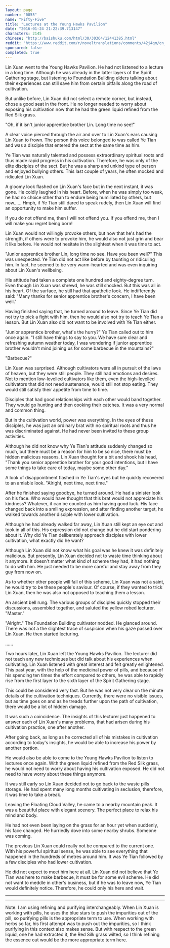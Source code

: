 ```yaml
---
layout: page
number: "0055"
name: "Fifty-Five"
title: "Lectures at the Young Hawks Pavilion"
date: "2016-01-24 21:22:39.713147"
characters: 2145
chinese: "http://baishuku.com/html/30/30364/12441385.html"
reddit: "https://www.reddit.com/r/noveltranslations/comments/42j4qm/cn_tempered_immortal_chapter_0055/"
sponsored: false
completed: true
---
```


Lin Xuan went to the Young Hawks Pavilion. He had not listened to a lecture in a long time. Although he was already in the latter layers of the Spirit Gathering stage, but listening to Foundation Building elders talking about their experiences can still save him from certain pitfalls along the road of cultivation.

But unlike before, Lin Xuan did not select a remote corner, but instead, chose a good seat in the front. He no longer needed to worry about exposing his cultivation now that he had the green liquid refined from the Red Silk grass.

"Oh, if it isn't junior apprentice brother Lin. Long time no see!"

A clear voice pierced through the air and over to Lin Xuan's ears causing Lin Xuan to frown. The person this voice belonged to was called Ye Tian and was a disciple that entered the sect at the same time as him.

Ye Tian was naturally talented and possess extraordinary spiritual roots and thus made rapid progress in his cultivation. Therefore, he was only of the elite disciples of the sect. But he was a sharp and unkind type of person and enjoyed bullying others. This last couple of years, he often mocked and ridiculed Lin Xuan.

A gloomy look flashed on Lin Xuan's face but in the next instant, it was gone. He coldly laughed in his heart. Before, when he was simply too weak, he had no choice other than to endure being humiliated by others, but now...... Hmph, if Ye Tian still dared to speak rudely, then Lin Xuan will find an opportunity to make him suffer.

If you do not offend me, then I will not offend you. If you offend me, then I will make you regret being born!

Lin Xuan would not willingly provoke others, but now that he's had the strength, if others were to provoke him, he would also not just grin and bear it like before. He would not hesitate in the slightest when it was time to act.

"Junior apprentice brother Lin, long time no see. Have you been well?" This was unexpected. Ye Tian did not act like before by taunting or ridiculing him. In fact, he seemed to be very warm-hearted and was even inquiring about Lin Xuan's wellbeing.

His attitude had taken a complete one hundred and eighty-degree turn. Even though Lin Xuan was shrewd, he was still shocked. But this was all in his heart. Of the surface, he still had that apathetic look. He indifferently said: "Many thanks for senior apprentice brother's concern, I have been well."


Having finished saying that, he turned around to leave. Since Ye Tian did not try to pick a fight with him, then he would also not try to teach Ye Tian a lesson. But Lin Xuan also did not want to be involved with Ye Tian either.

"Junior apprentice brother, what's the hurry?" Ye Tian called out to him once again. "I still have things to say to you. We have sure clear and refreshing autumn weather today, I was wondering if junior apprentice brother wouldn't mind joining us for some barbecue in the mountains?"

"Barbecue?"

Lin Xuan was surprised. Although cultivators were all in pursuit of the laws of heaven, but they were still people. They still had emotions and desires. Not to mention low-levelled cultivators like them, even the high-levelled cultivators that did not need sustenance, would still not stop eating. They would still satisfy their appetite from time to time.

Disciples that had good relationships with each other would band together. They would go hunting and then cooking their catches. It was a very normal and common thing.

But in the cultivation world, power was everything. In the eyes of these disciples, he was just an ordinary brat with no spiritual roots and thus he was discriminated against. He had never been invited to these group activities.

Although he did not know why Ye Tian's attitude suddenly changed so much, but there must be a reason for him to be so nice, there must be hidden malicious reasons. Lin Xuan thought for a bit and shook his head, "Thank you senior apprentice brother for your good intentions, but I have some things to take care of today, maybe some other day."

A look of disappointment flashed in Ye Tian's eyes but he quickly recovered to an amiable look. "Alright, next time, next time."

After he finished saying goodbye, he turned around. He had a sinister look on his face. Who would have thought that this brat would not appreciate his kindness? Whatever, it can be counted as him having good luck. His face changed back into a smiling expression, and after finding another target, he walked towards another disciple with lower cultivation.

Although he had already walked far away, Lin Xuan still kept an eye out and took in all of this. His expression did not change but he did start pondering about it. Why did Ye Tian deliberately approach disciples with lower cultivation, what exactly did he want?

Although Lin Xuan did not know what his goal was he knew it was definitely malicious. But presently, Lin Xuan decided not to waste time thinking about it anymore. It doesn't matter what kind of scheme they had, it had nothing to do with him. He just needed to be more careful and stay away from they guy from now on.

As to whether other people will fall of this scheme, Lin Xuan was not a saint, he would try to be these people's saviour. Of course, if they wanted to trick Lin Xuan, then he was also not opposed to teaching them a lesson.

An ancient bell rung. The various groups of disciples quickly stopped their discussions, assembled together, and saluted the yellow robed lecturer. "Master."

"Alright." The Foundation Building cultivator nodded. He glanced around. There was not a the slightest trace of suspicion when his gaze passed over Lin Xuan. He then started lecturing.

......

Two hours later, Lin Xuan left the Young Hawks Pavilion. The lecturer did not teach any new techniques but did talk about his experiences when cultivating. Lin Xuan listened with great interest and felt greatly enlightened. This past year, with the help of the medicinal power of pills, and because of his spending ten times the effort compared to others, he was able to rapidly rise from the first layer to the sixth layer of the Spirit Gathering stage.

This could be considered very fast. But he was not very clear on the minute details of the cultivation techniques. Currently, there were no visible issues, but as time goes on and as he treads further upon the path of cultivation, there would be a lot of hidden damage.

It was such a coincidence. The insights of this lecturer just happened to answer each of Lin Xuan's many problems, that had arisen during his cultivation practice, one after another.

After going back, as long as he corrected all of his mistakes in cultivation according to today's insights, he would be able to increase his power by another portion.

He would also be able to come to the Young Hawks Pavilion to listen to lectures once again. With the green liquid refined from the Red Silk grass, he would not need to worry about having his cultivation exposed. He did not need to have worry about these things anymore.

It was still early so Lin Xuan decided not to go back to the waste pills storage. He had spent many long months cultivating in seclusion, therefore, it was time to take a break.

Leaving the Floating Cloud Valley, he came to a nearby mountain peak. It was a beautiful place with elegant scenery. The perfect place to relax his mind and body.

He had not even been laying on the grass for an hour yet when suddenly, his face changed. He hurriedly dove into some nearby shrubs. Someone was coming.

The previous Lin Xuan could really not be compared to the current one. With his powerful spiritual sense, he was able to see everything that happened in the hundreds of metres around him. It was Ye Tian followed by a few disciples who had lower cultivation.

He did not expect to meet him here at all. Lin Xuan did not believe that Ye Tian was here to make barbecue, it must be for some evil scheme. He did not want to meddle in other's business, but if he was to leave now, Ye Tian would definitely notice. Therefore, he could only his here and wait.

- - -
- - -

Note: I am using refining and purifying interchangeably. When Lin Xuan is working with pills, he uses the blue stars to push the impurities out of the pill, so purifying pills is the appropriate term to use. When working with herbs so far, his first attempt was to push out the impurities, so I think purifying in this context also makes sense. But with respect to the green liquid, one he had extracted it, the Red Silk grass wilted, so I think refining the essence out would be the more appropriate term here.

